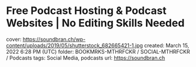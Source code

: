 # Free Podcast Hosting & Podcast Websites | No Editing Skills Needed

cover: https://soundbran.ch/wp-content/uploads/2019/05/shutterstock_682665421-1.jpg
created: March 15, 2022 6:28 PM (UTC)
folder: BOOKMRKS-MTHRFCKR / SOCIAL-MTHRFCKR / Podcasts
tags: Social Media, podcasts
url: https://soundbran.ch